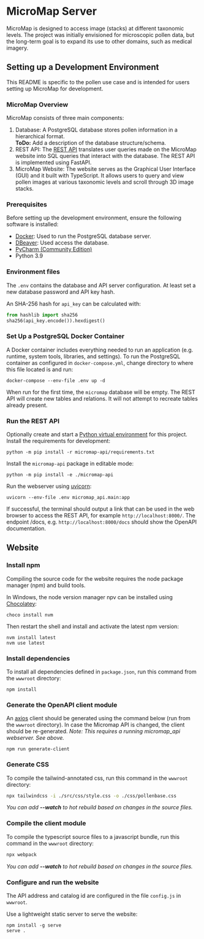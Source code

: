 # MicroMap Server
MicroMap is designed to access image (stacks) at different taxonomic levels.
The project was initially envisioned for microscopic pollen data, but the long-term goal is to expand its use to other
domains, such as medical imagery.

## Setting up a Development Environment
This README is specific to the pollen use case and is intended for users setting up MicroMap for development. 

### MicroMap Overview
MicroMap consists of three main components:
1. Database: A PostgreSQL database stores pollen information in a hierarchical format.  
   **ToDo:** Add a description of the database structure/schema.  
2. REST API: The [REST API](https://en.wikipedia.org/wiki/REST) translates user queries made on the MicroMap website
   into SQL queries that interact with the database. The REST API is implemented using FastAPI.
3. MicroMap Website: The website serves as the Graphical User Interface (GUI) and it built with TypeScript.
   It allows users to query and view pollen images at various taxonomic levels and scroll through 3D image stacks. 

### Prerequisites
Before setting up the development environment, ensure the following software is installed:  
- [Docker](https://www.docker.com/): Used to run the PostgreSQL database server.
- [DBeaver](https://dbeaver.io/): Used access the database.
- [PyCharm (Community Edition)](https://www.jetbrains.com/toolbox-app/)  
- Python 3.9

### Environment files
The `.env` contains the database and API server configuration. At least set a new database password and API key hash.

An SHA-256 hash for `api_key` can be calculated with:
```python
from hashlib import sha256
sha256(api_key.encode()).hexdigest()
```

### Set Up a PostgreSQL Docker Container
A Docker container includes everything needed to run an application (e.g. runtime, system tools, libraries, and
settings).
To run the PostgreSQL container as configured in `docker-compose.yml`, change directory to where this file located is and run:
```shell
docker-compose --env-file .env up -d
```
When run for the first time, the `micromap` database will be empty. The REST API will create new tables and relations.
It will not attempt to recreate tables already present.

### Run the REST API
Optionally create and start a [Python virtual environment](https://docs.python.org/3/library/venv.html) for this project.   
Install the requirements for development:
```shell
python -m pip install -r micromap-api/requirements.txt
```
Install the `micromap-api` package in editable mode:
```shell
python -m pip install -e ./micromap-api
```
Run the webserver using [uvicorn](https://www.uvicorn.org/):
```shell
uvicorn --env-file .env micromap_api.main:app
```
If successful, the terminal should output a link that can be used in the web browser to access the REST API, for example `http://localhost:8000/`.
The endpoint /docs, e.g. `http://localhost:8000/docs` should show the OpenAPI documentation.


## Website

### Install npm
Compiling the source code for the website requires the node package manager (npm) and build tools.

In Windows, the node version manager npv can be installed using [Chocolatey](https://chocolatey.org/):
```shell
choco install nvm
```
Then restart the shell and install and activate the latest npm version:
```shell
nvm install latest
nvm use latest
```

### Install dependencies
To install all dependencies defined in `package.json`, run this command from the `wwwroot` directory:
```shell
npm install
```

### Generate the OpenAPI client module
An [axios](https://axios-http.com/) client should be generated using the command below (run from the `wwwroot` directory). In case the Micromap API is changed, the client should be re-generated.
*Note: This requires a running micromap_api webserver. See above.*
```shell
npm run generate-client
```

### Generate CSS
To compile the tailwind-annotated css, run this command in the `wwwroot` directory: 
```bash
npx tailwindcss -i ./src/css/style.css -o ./css/pollenbase.css
```
*You can add **--watch** to hot rebuild based on changes in the source files.*

### Compile the client module
To compile the typescript source files to a javascript bundle, run this command in the `wwwroot` directory:
```bash
npx webpack
```
*You can add **--watch** to hot rebuild based on changes in the source files.*

### Configure and run the website
The API address and catalog id are configured in the file `config.js` in `wwwroot`.

Use a lightweight static server to serve the website:
```shell
npm install -g serve
serve .
```